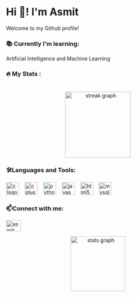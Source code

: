 <h1 align="left">Hi 👋! I'm Asmit</h1>

Welcome to my Github profile!


<div align="left">
  <h3>📚 Currently I'm learning:</h3>
   Artificial Intelligence and Machine Learning
</div>

<h3 align="left">🔥   My Stats :</h3>

#

<div align="center">
  <img src="https://streak-stats.demolab.com?user=AsmitPrajapati&locale=en&mode=daily&theme=dark&hide_border=false&border_radius=5&order=3" height="180" alt="streak graph"  />
</div>

<h3 align="left">🛠Languages and Tools:</h3>

<div align="left">
  <img src="https://cdn.jsdelivr.net/gh/devicons/devicon/icons/c/c-original.svg" height="35" alt="c logo"  />
  <img width="8" />
  <img src="https://cdn.jsdelivr.net/gh/devicons/devicon/icons/cplusplus/cplusplus-original.svg" height="35" alt="cplusplus logo"  />
  <img width="8" />
  <img src="https://cdn.jsdelivr.net/gh/devicons/devicon/icons/python/python-original.svg" height="35" alt="python logo"  />
  <img width="8" />
  <img src="https://cdn.jsdelivr.net/gh/devicons/devicon/icons/javascript/javascript-original.svg" height="35" alt="javascript logo"  />
  <img width="8" />
  <img src="https://cdn.jsdelivr.net/gh/devicons/devicon/icons/html5/html5-original.svg" height="35" alt="html5 logo"  />
  <img width="8" />
  <img src="https://cdn.jsdelivr.net/gh/devicons/devicon/icons/mysql/mysql-original.svg" height="35" alt="mysql logo"  />
</div>


<h3 align="left">📫Connect with me:</h3>
<p align="left">
  <a href="https://www.linkedin.com/in/asmit-prajapati/" target="blank"><img align="center" src="https://raw.githubusercontent.com/rahuldkjain/github-profile-readme-generator/master/src/images/icons/Social/linked-in-alt.svg" alt="asmit prajapati" height="30" width="40" /></a>
</p>


<div align="center">
  <img src="https://github-readme-stats.vercel.app/api?username=AsmitPrajapati&hide_title=false&hide_rank=false&show_icons=true&include_all_commits=true&count_private=true&disable_animations=false&theme=dracula&locale=en&hide_border=false" height="150" alt="stats graph"  />
</div>



